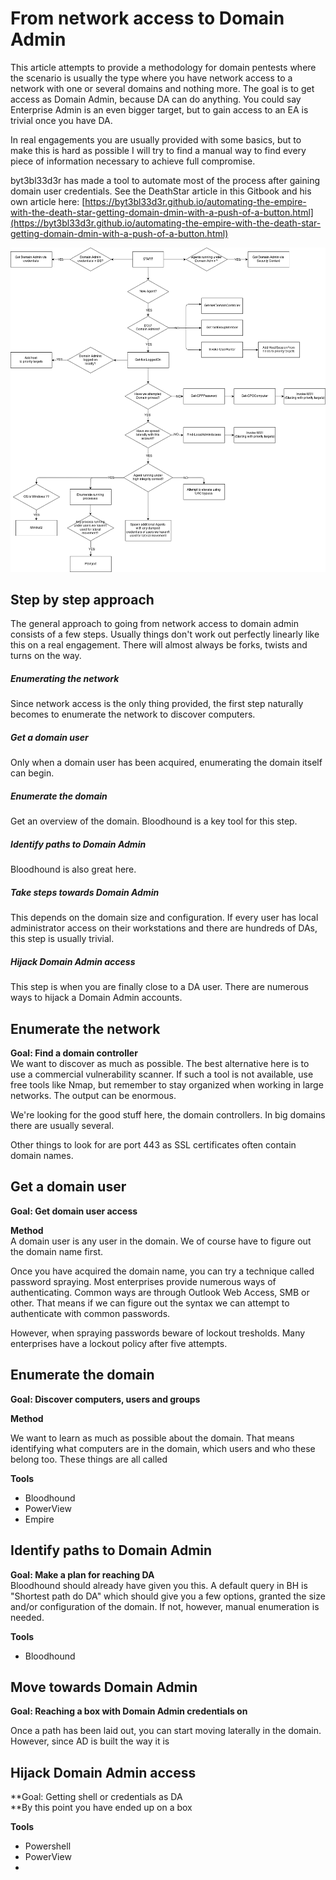 # From network access to Domain Admin

This article attempts to provide a methodology for domain pentests where the scenario is usually the type where you have network access to a network with one or several domains and nothing more. The goal is to get access as Domain Admin, because DA can do anything. You could say Enterprise Admin is an even bigger target, but to gain access to an EA is trivial once you have DA.

In real engagements you are usually provided with some basics, but to make this is hard as possible I will try to find a manual way to find every piece of information necessary to achieve full compromise.

byt3bl33d3r has made a tool to automate most of the process after gaining domain user credentials. See the DeathStar article in this Gitbook and his own article here: [https://byt3bl33d3r.github.io/automating-the-empire-with-the-death-star-getting-domain-dmin-with-a-push-of-a-button.html](https://byt3bl33d3r.github.io/automating-the-empire-with-the-death-star-getting-domain-dmin-with-a-push-of-a-button.html)

![](/assets/deathstar.png)

## Step by step approach

The general approach to going from network access to domain admin consists of a few steps. Usually things don't work out perfectly linearly like this on a real engagement. There will almost always be forks, twists and turns on the way.

##### Enumerating the network

Since network access is the only thing provided, the first step naturally becomes to enumerate the network to discover computers.

##### Get a domain user

Only when a domain user has been acquired, enumerating the domain itself can begin.

##### Enumerate the domain

Get an overview of the domain. Bloodhound is a key tool for this step.

##### Identify paths to Domain Admin

Bloodhound is also great here.

##### Take steps towards Domain Admin

This depends on the domain size and configuration. If every user has local administrator access on their workstations and there are hundreds of DAs, this step is usually trivial.

##### Hijack Domain Admin access

This step is when you are finally close to a DA user. There are numerous ways to hijack a Domain Admin accounts.

## Enumerate the network

**Goal: Find a domain controller**  
We want to discover as much as possible. The best alternative here is to use a commercial vulnerability scanner. If such a tool is not available, use free tools like Nmap, but remember to stay organized when working in large networks. The output can be enormous.

We're looking for the good stuff here, the domain controllers. In big domains there are usually several.

Other things to look for are port 443 as SSL certificates often contain domain names. 

## Get a domain user

**Goal: Get domain user access**

**Method**  
A domain user is any user in the domain. We of course have to figure out the domain name first.

Once you have acquired the domain name, you can try a technique called password spraying. Most enterprises provide numerous ways of authenticating. Common ways are through Outlook Web Access, SMB or other. That means if we can figure out the syntax we can attempt to authenticate with common passwords.

However, when spraying passwords beware of lockout tresholds. Many enterprises have a lockout policy after five attempts.

## Enumerate the domain

**Goal: Discover computers, users and groups**

**Method**

We want to learn as much as possible about the domain. That means identifying what computers are in the domain, which users and who these belong too. These things are all called

**Tools**

* Bloodhound
* PowerView
* Empire

## Identify paths to Domain Admin

**Goal: Make a plan for reaching DA**  
Bloodhound should already have given you this. A default query in BH is "Shortest path do DA" which should give you a few options, granted the size and/or configuration of the domain. If not, however, manual enumeration is needed.

**Tools**

* Bloodhound

## Move towards Domain Admin

**Goal: Reaching a box with Domain Admin credentials on**

Once a path has been laid out, you can start moving laterally in the domain. However, since AD is built the way it is

## Hijack Domain Admin access

**Goal: Getting shell or credentials as DA    
**By this point you have ended up on a box

**Tools**

* Powershell
* PowerView
* 


